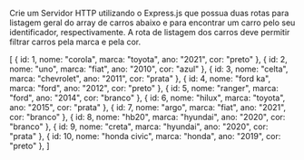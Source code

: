 Crie um Servidor HTTP utilizando o Express.js que possua duas rotas para listagem geral do array de carros abaixo e para encontrar um carro pelo seu identificador, respectivamente. A rota de listagem dos carros deve permitir filtrar carros pela marca e pela cor.

[
    { id: 1, nome: "corola", marca: "toyota", ano: "2021", cor: "preto" },
    { id: 2, nome: "uno", marca: "fiat", ano: "2010", cor: "azul" },
    { id: 3, nome: "celta", marca: "chevrolet", ano: "2011", cor: "prata" },
    { id: 4, nome: "ford ka", marca: "ford", ano: "2012", cor: "preto" },
    { id: 5, nome: "ranger", marca: "ford", ano: "2014", cor: "branco" },
    { id: 6, nome: "hilux", marca: "toyota", ano: "2015", cor: "prata" },
    { id: 7, nome: "argo", marca: "fiat", ano: "2021", cor: "branco" },
    { id: 8, nome: "hb20", marca: "hyundai", ano: "2020", cor: "branco" },
    { id: 9, nome: "creta", marca: "hyundai", ano: "2020", cor: "prata" },
    { id: 10, nome: "honda civic", marca: "honda", ano: "2019", cor: "preto" },
]